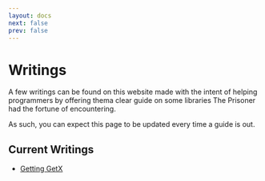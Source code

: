 ```yaml
---
layout: docs
next: false
prev: false
---
```


# Writings

A few writings can be found on this website made with the intent of helping programmers by offering thema clear guide on some libraries The Prisoner had the fortune of encountering.

As such, you can expect this page to be updated every time a guide is out.

## Current Writings

- [Getting GetX](/getting-getx/)